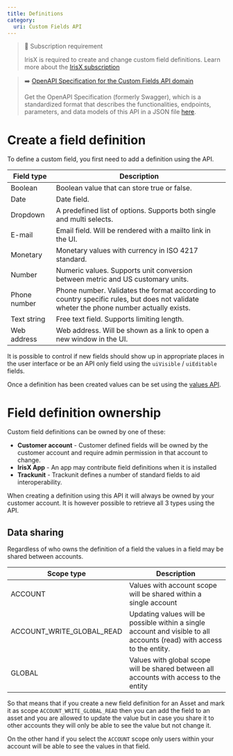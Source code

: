 ```yaml
---
title: Definitions
category:
  uri: Custom Fields API
---
```


> 📘 Subscription requirement
>
> IrisX is required to create and change custom field definitions. Learn more about the [IrisX subscription](https://developers.trackunit.com/docs/irisx-overview)


> ➡️ [OpenAPI Specification for the Custom Fields API domain](https://developers.trackunit.com/openapi/custom-fields-api.json)
>
> Get the OpenAPI Specification (formerly Swagger), which is a standardized format that describes the functionalities, endpoints, parameters, and data models of this API in a JSON file [here](https://developers.trackunit.com/openapi/custom-fields-api.json).

# Create a field definition

To define a custom field, you first need to add a definition using the API.

| Field type   | Description                                                                                |
| ------------ | ------------------------------------------------------------------------------------------ |
| Boolean      | Boolean value that can store true or false.                                                |
| Date         | Date field.                                                                                |
| Dropdown     | A predefined list of options. Supports both single and multi selects.                      |
| E-mail       | Email field. Will be rendered with a mailto link in the UI.                                |
| Monetary     | Monetary values with currency in ISO 4217 standard.                                        |
| Number       | Numeric values. Supports unit conversion between metric and US customary units.            |
| Phone number | Phone number. Validates the format according to country specific rules, but does not validate wheter the phone number actually exists. |
| Text string  | Free text field. Supports limiting length.                                                 |
| Web address  | Web address. Will be shown as a link to open a new window in the UI.                       |

It is possible to control if new fields should show up in appropriate places in the user interface or be an API only field using the `uiVisible` / `uiEditable` fields.

Once a definition has been created values can be set using the [values API](custom-field-values).

# Field definition ownership

Custom field definitions can be owned by one of these:

- **Customer account** - Customer defined fields will be owned by the customer account and require admin permission in that account to change.
- **IrisX App** - An app may contribute field definitions when it is installed
- **Trackunit** - Trackunit defines a number of standard fields to aid interoperability.

When creating a definition using this API it will always be owned by your customer account. It is however possible to retrieve all 3 types using the API.

## Data sharing

Regardless of who owns the definition of a field the values in a field may be shared between accounts.

| Scope type                | Description |
|---------------------------|-------------------------------|
| ACCOUNT                   | Values with account scope will be shared within a single account |
| ACCOUNT_WRITE_GLOBAL_READ | Updating values will be possible within a single account and visible to all accounts (read) with access to the entity. |
| GLOBAL                    | Values with global scope will be shared between all accounts with access to the entity |

So that means that if you create a new field definition for an Asset and mark it as scope `ACCOUNT_WRITE_GLOBAL_READ` then you can add the field to an asset and you are allowed to update the value but in case you share it to other accounts they will only be able to see the value but not change it.

On the other hand if you select the `ACCOUNT` scope only users within your account will be able to see the values in that field.
